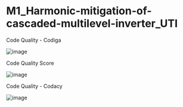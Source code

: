 # M1_Harmonic-mitigation-of-cascaded-multilevel-inverter_UTI

Code Quality - Codiga

![image](https://user-images.githubusercontent.com/98802184/153415031-2f4003c8-0ec1-4f46-a750-a606667119e8.png)

Code Quality Score

![image](https://user-images.githubusercontent.com/98802184/153415457-05b2b0a3-0f30-41ad-8bd0-8c0a220f956c.png)

Code Quality - Codacy

![image](https://user-images.githubusercontent.com/98802184/153418769-ad3cf793-10ea-4cda-8a55-eec2916f8c79.png)



